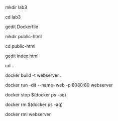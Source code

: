 mkdir lab3

cd lab3

gedit Dockerfile

mkdir public-html

cd public-html

gedit index.html

cd ..

docker build -t webserver .

docker run -dit --name=web -p 8080:80 webserver

docker stop $(docker ps -aq)

docker rm $(docker ps -aq)

docker rmi webserver
